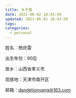 ```yaml
---
title: 关于我
date: 2021-06-02 18:43:59
updated: 2021-06-01 18:43:59
tags:
categories:
  - personal
---
```






姓名：杨庆雷

出生年份：90后

故乡：山西省孝义市

现居地：天津市南开区

邮箱：dandetionyang@163.com

